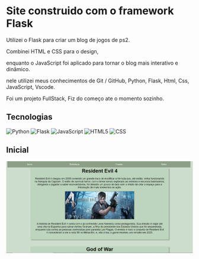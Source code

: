 
# Site construido com o framework Flask

Utilizei o Flask para criar um blog de jogos de ps2. 

Combinei HTML e CSS para o design,

enquanto o JavaScript foi aplicado para tornar o blog mais interativo e dinâmico.

nele utilizei meus conhecimentos de Git / GitHub, Python, Flask, Html, Css, JavaScript, Vscode.

Foi um projeto FullStack, Fiz do começo ate o momento sozinho.

## Tecnologias

![Python](https://img.shields.io/badge/Python-333333?style=flat&logo=python&logoColor=ffff00)
![Flask](https://img.shields.io/badge/Flask-333333?style=flat&logo=flask&logoColor=white)
![JavaScript](https://img.shields.io/badge/-JavaScript-333333?style=flat&logo=javascript)
![HTML5](https://img.shields.io/badge/-HTML5-333333?style=flat&logo=HTML5)
![CSS](https://img.shields.io/badge/-CSS-333333?style=flat&logo=CSS3&logoColor=1572B6)
## Inicial 

![App Screenshot](https://github.com/eduardomartins2/blog-flask/blob/main/static/img/Blog-Flask.png?raw=true)

